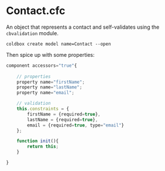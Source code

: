 # Contact.cfc

An object that represents a contact and self-validates using the `cbvalidation` module.

```
coldbox create model name=Contact --open
```

Then spice up with some properties:

```js
component accessors="true"{
	
	// properties
	property name="firstName";
	property name="lastName";
	property name="email";

	// validation
	this.constraints = {
		firstName = {required=true},
		lastName = {required=true},
		email = {required=true, type="email"}
	};

	function init(){
		return this;
	}

}
```

